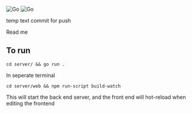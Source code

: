![Go](https://github.com/jak103/uno/workflows/Go/badge.svg?branch=master)
![Go](https://github.com/nathanj9/uno/workflows/Go/badge.svg)

temp text commit for push

Read me

## To run 

`cd server/ && go run .`

In seperate terminal

`cd server/web && npm run-script build-watch`

This will start the back end server, and the front end will hot-reload when editing the frontend
